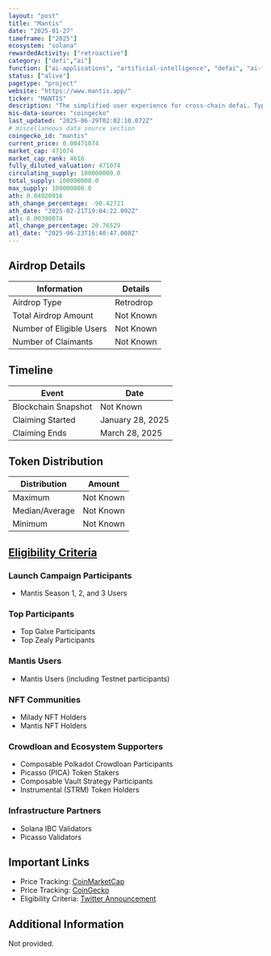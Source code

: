```yaml
---
layout: "post"
title: "Mantis"
date: "2025-01-27"
timeframe: ["2025"]
ecosystem: "solana"
rewardedActivity: ["retroactive"]
category: ["defi","ai"]
function: ["ai-applications", "artificial-intelligence", "defai", "ai-framework"]
status: ["alive"]
pagetype: "project"
website: "https://www.mantis.app/"
ticker: "MANTIS"
description: "The simplified user experience for cross-chain defai. Type & Trade."
mis-data-source: "coingecko"
last_updated: "2025-06-29T02:02:10.072Z"
# miscellaneous data source section
coingecko_id: "mantis"
current_price: 0.00471074
market_cap: 471074
market_cap_rank: 4616
fully_diluted_valuation: 471074
circulating_supply: 100000000.0
total_supply: 100000000.0
max_supply: 100000000.0
ath: 0.04920916
ath_change_percentage: -90.42711
ath_date: "2025-02-21T19:04:22.092Z"
atl: 0.00390074
atl_change_percentage: 20.76529
atl_date: "2025-06-23T16:40:47.008Z"
---
```


## Airdrop Details

| Information              | Details   |
| ------------------------ | --------- |
| Airdrop Type             | Retrodrop |
| Total Airdrop Amount     | Not Known |
| Number of Eligible Users | Not Known |
| Number of Claimants      | Not Known |

## Timeline

| Event               | Date             |
| ------------------- | ---------------- |
| Blockchain Snapshot | Not Known        |
| Claiming Started    | January 28, 2025 |
| Claiming Ends       | March 28, 2025   |

## Token Distribution

| Distribution   | Amount    |
| -------------- | --------- |
| Maximum        | Not Known |
| Median/Average | Not Known |
| Minimum        | Not Known |

## [Eligibility Criteria](https://x.com/mantis/status/1883964113530826947)

### Launch Campaign Participants

- Mantis Season 1, 2, and 3 Users

### Top Participants

- Top Galxe Participants
- Top Zealy Participants

### Mantis Users

- Mantis Users (including Testnet participants)

### NFT Communities

- Milady NFT Holders
- Mantis NFT Holders

### Crowdloan and Ecosystem Supporters

- Composable Polkadot Crowdloan Participants
- Picasso (PICA) Token Stakers
- Composable Vault Strategy Participants
- Instrumental (STRM) Token Holders

### Infrastructure Partners

- Solana IBC Validators
- Picasso Validators

## Important Links

- Price Tracking: [CoinMarketCap](https://coinmarketcap.com/currencies/)
- Price Tracking: [CoinGecko](https://www.coingecko.com/en/coins/)
- Eligibility Criteria: [Twitter Announcement](https://x.com/mantis/status/1883964113530826947)

## Additional Information

Not provided.